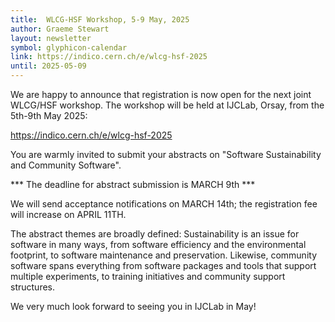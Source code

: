 ```yaml
---
title:  WLCG-HSF Workshop, 5-9 May, 2025
author: Graeme Stewart
layout: newsletter
symbol: glyphicon-calendar
link: https://indico.cern.ch/e/wlcg-hsf-2025
until: 2025-05-09
---
```


We are happy to announce that registration is now open for the next joint WLCG/HSF workshop. The workshop will be held at IJCLab, Orsay, from the 5th-9th May 2025:

https://indico.cern.ch/e/wlcg-hsf-2025

You are warmly invited to submit your abstracts on "Software Sustainability and Community Software".

*** The deadline for abstract submission is MARCH 9th ***

We will send acceptance notifications on MARCH 14th; the registration fee will increase on APRIL 11TH.

The abstract themes are broadly defined: Sustainability is an issue for software in many ways, from software efficiency and the environmental footprint, to software maintenance and preservation.  Likewise, community software spans everything from software packages and tools that support multiple experiments, to training initiatives and community support structures.

We very much look forward to seeing you in IJCLab in May!
